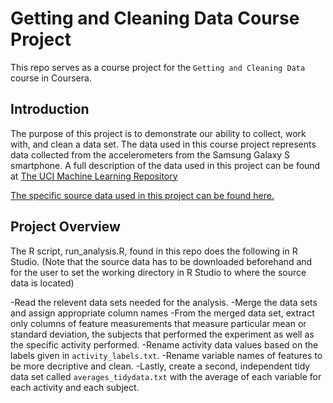 # Getting and Cleaning Data Course Project
This repo serves as a course project for the `Getting and Cleaning Data` course in Coursera.

## Introduction
The purpose of this project is to demonstrate our ability to collect, work with, and clean a data set. The data used in this course project represents data collected from the accelerometers from the Samsung Galaxy S smartphone. A full description of the data used in this project can be found at [The UCI Machine Learning Repository](http://archive.ics.uci.edu/ml/datasets/Human+Activity+Recognition+Using+Smartphones)

[The specific source data used in this project can be found here.](https://d396qusza40orc.cloudfront.net/getdata%2Fprojectfiles%2FUCI%20HAR%20Dataset.zip)

## Project Overview
The R script, run_analysis.R, found in this repo does the following in R Studio. (Note that the source data has to be downloaded beforehand and for the user to set the working directory in R Studio to where the source data is located)

-Read the relevent data sets needed for the analysis.
-Merge the data sets and assign appropriate column names
-From the merged data set, extract only columns of feature measurements that measure particular mean or standard deviation, the subjects that performed the experiment as well as the specific activity performed.
-Rename activity data values based on the labels given in `activity_labels.txt`.
-Rename variable names of features to be more decriptive and clean.
-Lastly, create a second, independent tidy data set called `averages_tidydata.txt` with the average of each variable for each activity and each subject.


